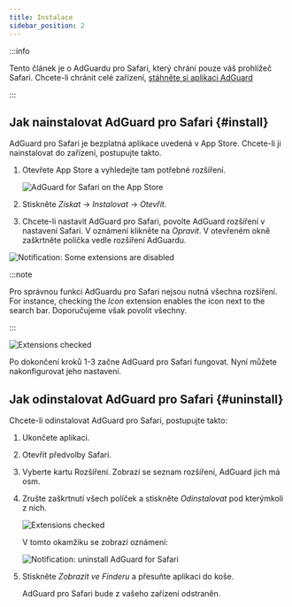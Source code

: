 ```yaml
---
title: Instalace
sidebar_position: 2
---
```


:::info

Tento článek je o AdGuardu pro Safari, který chrání pouze váš prohlížeč Safari. Chcete-li chránit celé zařízení, [stáhněte si aplikaci AdGuard](https://adguard.com/download.html?auto=true)

:::

## Jak nainstalovat AdGuard pro Safari {#install}

AdGuard pro Safari je bezplatná aplikace uvedená v App Store. Chcete-li ji nainstalovat do zařízení, postupujte takto.

1. Otevřete App Store a vyhledejte tam potřebné rozšíření.

    ![AdGuard for Safari on the App Store](https://cdn.adtidy.org/content/Kb/ad_blocker/safari/adguard-for-safari-app-store.png)

1. Stiskněte *Získat* → *Instalovat* → *Otevřít*.

1. Chcete-li nastavit AdGuard pro Safari, povolte AdGuard rozšíření v nastavení Safari. V oznámení klikněte na *Opravit*. V otevřeném okně zaškrtněte políčka vedle rozšíření AdGuardu.

![Notification: Some extensions are disabled](https://cdn.adtidy.org/content/Kb/ad_blocker/safari/adguard-for-safari-notification.png)

:::note

Pro správnou funkci AdGuardu pro Safari nejsou nutná všechna rozšíření. For instance, checking the *Icon* extension enables the icon next to the search bar. Doporučujeme však povolit všechny.

:::

![Extensions checked](https://cdn.adtidy.org/content/Kb/ad_blocker/safari/adguard-for-safari-extensions-checked.png)

Po dokončení kroků 1-3 začne AdGuard pro Safari fungovat. Nyní můžete nakonfigurovat jeho nastavení.

## Jak odinstalovat AdGuard pro Safari {#uninstall}

Chcete-li odinstalovat AdGuard pro Safari, postupujte takto:

1. Ukončete aplikaci.

1. Otevřít předvolby Safari.

1. Vyberte kartu Rozšíření. Zobrazí se seznam rozšíření, AdGuard jich má osm.

1. Zrušte zaškrtnutí všech políček a stiskněte *Odinstalovat* pod kterýmkoli z nich.

    ![Extensions checked](https://cdn.adtidy.org/public/Adguard/kb/installation/Safari/extensionschecked.png)

    V tomto okamžiku se zobrazí oznámení:

    ![Notification: uninstall AdGuard for Safari](https://cdn.adtidy.org/public/Adguard/kb/installation/Safari/showinfinder.png)

1. Stiskněte *Zobrazit ve Finderu* a přesuňte aplikaci do koše.

    AdGuard pro Safari bude z vašeho zařízení odstraněn.
